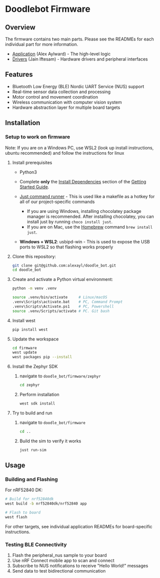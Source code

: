 # Doodlebot Firmware
 
## Overview

The firmware contains two main parts. Please see the READMEs for each individual part for more information.

- [Application](app/README.md) (Alex Aylward) - The high-level logic
- [Drivers](drivers/README.md) (Jain Iftesam) - Hardware drivers and peripheral interfaces

## Features

- Bluetooth Low Energy (BLE) Nordic UART Service (NUS) support
- Real-time sensor data collection and processing
- Motor control and movement coordination
- Wireless communication with computer vision system
- Hardware abstraction layer for multiple board targets

## Installation

### Setup to work on firmware

Note: If you are on a Windows PC, use WSL2 (look up install instructions, ubuntu recommended) and follow the instructions for linux

1. Install prerequisites

    - Python3

    - Complete **only** the [Install Dependencies](https://docs.zephyrproject.org/latest/develop/getting_started/index.html#install-dependencies) section of the [Getting Started Guide](https://docs.zephyrproject.org/latest/develop/getting_started/index.html#getting-started-guide).

    - [Just command runner](https://github.com/casey/just?tab=readme-ov-file#installation) - This is used like a makefile as a hotkey for all of our project-specific commands
        - If you are using Windows, installing chocolatey package manager is recommended. After installing chocolatey, you can install just by running `choco install just`.
        - If you are on Mac, use the [Homebrew](https://brew.sh/) command `brew install just`.

    - **Windows + WSL2**: usbipd-win - This is used to expose the USB ports to WSL2 so that flashing works properly

2. Clone this repository:
    ```bash
    git clone git@github.com:alexayl/doodle_bot.git
    cd doodle_bot
    ```

3. Create and activate a Python virtual environment:
    ```bash
    python -m venv .venv
    
    source .venv/bin/activate     # Linux/macOS
    .venv\Scripts\activate.bat    # PC, Command Prompt
    .venv\Scripts\Activate.ps1    # PC, Powershell
    source .venv/Scripts/activate # PC. Git bash
    ```

4. Install west
    ```bash
    pip install west
    ```

5. Update the workspace
    ```bash
    cd firmware
    west update
    west packages pip --install
    ```

6. Install the Zephyr SDK
    1. navigate to `doodle_bot/firmware/zephyr`
        ```bash
        cd zephyr
        ```
    2. Perform installation 
        ```bash
        west sdk install
        ```

7. Try to build and run
    1. navigate to `doodle_bot/firmware`
        ```bash
        cd ..
        ```
    2. Build the sim to verify it works 
        ```bash
        just run-sim
        ```

## Usage

### Building and Flashing

For nRF52840 DK:
```bash
# Build for nrf52840dk
west build -b nrf52840dk/nrf52840 app

# Flash to board
west flash
```

For other targets, see individual application READMEs for board-specific instructions.

### Testing BLE Connectivity

1. Flash the peripheral_nus sample to your board
2. Use nRF Connect mobile app to scan and connect
3. Subscribe to NUS notifications to receive "Hello World!" messages
4. Send data to test bidirectional communication
